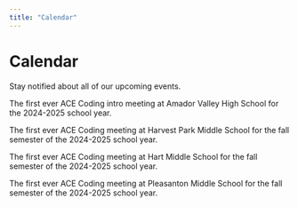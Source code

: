 ```yaml
---
title: "Calendar"
---
```


<h1 class="text-outline-shadow before:content-['Calendar'] text-center !mb-0">Calendar</h1>
<p class="text-center">Stay notified about all of our upcoming events.</p>

<div class="space-y-2">

<CalendarEvent month="Sep" day="11" time-range="3:30 PM - 4:15 PM" calendar-dates="20240130T234000Z%2F20240130T244000Z" title="Intro Meeting!" location="Library Lab" sign-up="https://pms.acecoding.org">

The first ever ACE Coding intro meeting at Amador Valley High School for the 2024-2025 school year.

</CalendarEvent>

<CalendarEvent month="Oct" day="10" time-range="3:35-4:35 pm" calendar-dates="20240208T234000Z%2F20240208T244000Z" title="HPMS - First Meeting of the Year!" location="Room A-10" sign-up="https://hpms.acecoding.org">

The first ever ACE Coding meeting at Harvest Park Middle School for the fall semester of the 2024-2025 school year.

</CalendarEvent>

<CalendarEvent month="Oct" day="8" time-range="3:40-4:40 pm" calendar-dates="20240206T234500Z%2F20240206T244500Z" title="HMS - First Meeting of the Year!" location="Room C-11" sign-up="https://hms.acecoding.org">

The first ever ACE Coding meeting at Hart Middle School for the fall semester of the 2024-2025 school year.

</CalendarEvent>

<CalendarEvent month="Oct" day="8" time-range="3:40-4:40 pm" calendar-dates="20240130T234000Z%2F20240130T244000Z" title="PMS - First Meeting of the Year!" location="Room 406" sign-up="https://pms.acecoding.org">

The first ever ACE Coding meeting at Pleasanton Middle School for the fall semester of the 2024-2025 school year.

</CalendarEvent>

</div>